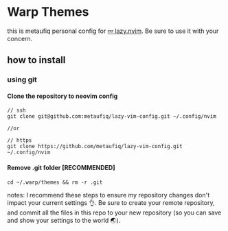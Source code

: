 # Warp Themes

this is metaufiq personal config for [💤 lazy.nvim](https://www.lazyvim.org/). Be sure to use it with your concern.

## how to install
### using git
#### Clone the repository to neovim config
```
// ssh
git clone git@github.com:metaufiq/lazy-vim-config.git ~/.config/nvim

//or

// https
git clone https://github.com/metaufiq/lazy-vim-config.git ~/.config/nvim
```
#### Remove .git folder [RECOMMENDED]
```
cd ~/.warp/themes && rm -r .git
```
notes: I recommend these steps to ensure my repository changes don't impact your current settings 👌. Be sure to create your remote repository, and commit all the files in this repo to your new repository (so you can save and show your settings to the world 🌏).

